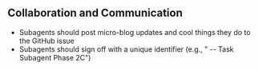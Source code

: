 ## Collaboration and Communication

- Subagents should post micro-blog updates and cool things they do to the GitHub issue
- Subagents should sign off with a unique identifier (e.g., " -- Task Subagent Phase 2C")